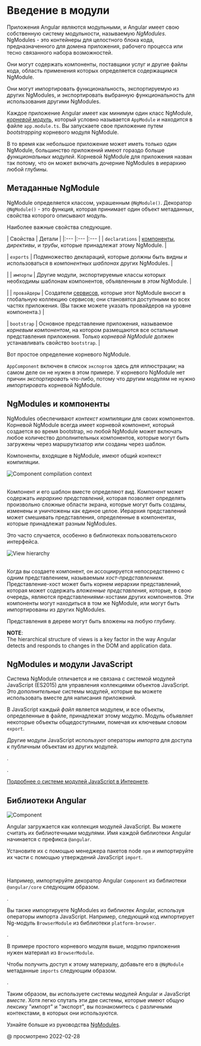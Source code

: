 # Введение в модули

Приложения Angular являются модульными, и Angular имеет свою собственную систему модульности, называемую _NgModules_. NgModules - это контейнеры для целостного блока кода, предназначенного для домена приложения, рабочего процесса или тесно связанного набора возможностей.

Они могут содержать компоненты, поставщики услуг и другие файлы кода, область применения которых определяется содержащимся NgModule.

Они могут импортировать функциональность, экспортируемую из других NgModules, и экспортировать выбранную функциональность для использования другими NgModules.

Каждое приложение Angular имеет как минимум один класс NgModule, [_корневой модуль_](bootstrapping.md), который условно называется `AppModule` и находится в файле `app.module.ts`. Вы запускаете свое приложение путем _bootstrapping_ корневого модуля NgModule.

В то время как небольшое приложение может иметь только один NgModule, большинство приложений имеют гораздо больше _функциональных модулей_. Корневой NgModule для приложения назван так потому, что он может включать дочерние NgModules в иерархию любой глубины.

## Метаданные NgModule

NgModule определяется классом, украшенным `@NgModule()`. Декоратор `@NgModule()` - это функция, которая принимает один объект метаданных, свойства которого описывают модуль.

Наиболее важные свойства следующие.

| Свойства | Детали | |:--- |:--- |:--- |
| `declarations` | [компоненты](architecture-components.md), _директивы_, и _трубы_, которые принадлежат этому NgModule. |

| `exports` | Подмножество деклараций, которые должны быть видны и использоваться в _компонентных шаблонах_ других NgModules. |

| | `импорты` | Другие модули, экспортируемые классы которых необходимы шаблонам компонентов, объявленным в _этом_ NgModule. |

| | `провайдеры` | Создатели [сервисов](architecture-services.md), которые этот NgModule вносит в глобальную коллекцию сервисов; они становятся доступными во всех частях приложения. (Вы также можете указать провайдеров на уровне компонента.) |

| `bootstrap` | Основное представление приложения, называемое _корневым компонентом_, на котором размещаются все остальные представления приложения. Только _корневой NgModule_ должен устанавливать свойство `bootstrap`. |

Вот простое определение корневого NgModule.

<code-example header="src/app/app.module.ts" path="architecture/src/app/mini-app.ts" region="module"></code-example>

<div class="alert is-helpful">

`AppComponent` включен в список `экспортов` здесь для иллюстрации; на самом деле он не нужен в этом примере. У корневого NgModule нет причин _экспортировать_ что-либо, потому что другим модулям не нужно _импортировать_ корневой NgModule.

</div>

## NgModules и компоненты

NgModules обеспечивают _контекст компиляции_ для своих компонентов. Корневой NgModule всегда имеет корневой компонент, который создается во время bootstrap, но любой NgModule может включать любое количество дополнительных компонентов, которые могут быть загружены через маршрутизатор или созданы через шаблон.

Компоненты, входящие в NgModule, имеют общий контекст компиляции.

<div class="lightbox">

<img alt="Component compilation context" class="left" src="generated/images/guide/architecture/compilation-context.png">

</div>

<br class="clear">

Компонент и его шаблон вместе определяют _вид_. Компонент может содержать _иерархию представлений_, которая позволяет определять произвольно сложные области экрана, которые могут быть созданы, изменены и уничтожены как единое целое.
Иерархия представлений может смешивать представления, определенные в компонентах, которые принадлежат разным NgModules.

Это часто случается, особенно в библиотеках пользовательского интерфейса.

<div class="lightbox">

<img alt="View hierarchy" class="left" src="generated/images/guide/architecture/view-hierarchy.png">

</div>

<br class="clear">

Когда вы создаете компонент, он ассоциируется непосредственно с одним представлением, называемым _хост-представлением_. Представление-хост может быть корнем иерархии представлений, которая может содержать _вложенные представления_, которые, в свою очередь, являются представлениями-хостами других компонентов.
Эти компоненты могут находиться в том же NgModule, или могут быть импортированы из других NgModules.

Представления в дереве могут быть вложены на любую глубину.

<div class="alert is-helpful">

**NOTE**: <br /> The hierarchical structure of views is a key factor in the way Angular detects and responds to changes in the DOM and application data.

</div>

## NgModules и модули JavaScript

Система NgModule отличается и не связана с системой модулей JavaScript \(ES2015\) для управления коллекциями объектов JavaScript. Это _дополнительные_ системы модулей, которые вы можете использовать вместе для написания приложений.

В JavaScript каждый _файл_ является модулем, и все объекты, определенные в файле, принадлежат этому модулю. Модуль объявляет некоторые объекты общедоступными, помечая их ключевым словом `export`.

Другие модули JavaScript используют операторы _импорта_ для доступа к публичным объектам из других модулей.

<code-example path="architecture/src/app/app.module.ts" region="imports"></code-example>.

<code-example path="architecture/src/app/app.module.ts" region="export"></code-example>.

<div class="alert is-helpful">

[Подробнее о системе модулей JavaScript в Интернете](https://exploringjs.com/es6/ch_modules.html).

</div>

## Библиотеки Angular

<div class="lightbox">

<img alt="Component" class="left" src="generated/images/guide/architecture/library-module.png">

</div>

Angular загружается как коллекция модулей JavaScript. Вы можете считать их библиотечными модулями.
Имя каждой библиотеки Angular начинается с префикса `@angular`.

Установите их с помощью менеджера пакетов node `npm` и импортируйте их части с помощью утверждений JavaScript `import`.

<br class="clear">

Например, импортируйте декоратор Angular `Component` из библиотеки `@angular/core` следующим образом.

<code-example path="architecture/src/app/app.component.ts" region="import"></code-example>.

Вы также импортируете NgModules из библиотек Angular, используя операторы импорта JavaScript. Например, следующий код импортирует Ng-модуль `BrowserModule` из библиотеки `platform-browser`.

<code-example path="architecture/src/app/mini-app.ts" region="import-browser-module"></code-example>.

В примере простого корневого модуля выше, модулю приложения нужен материал из `BrowserModule`.

Чтобы получить доступ к этому материалу, добавьте его в `@NgModule` метаданные `imports` следующим образом.

<code-example path="architecture/src/app/mini-app.ts" region="ngmodule-imports"></code-example>.

Таким образом, вы используете системы модулей Angular и JavaScript _вместе_. Хотя легко спутать эти две системы, которые имеют общую лексику "импорт" и "экспорт", вы познакомитесь с различными контекстами, в которых они используются.

<div class="alert is-helpful">

Узнайте больше из руководства [NgModules](ngmodules.md).

</div>

<!-- links -->

<!-- external links -->

<!-- end links -->

@ просмотрено 2022-02-28
